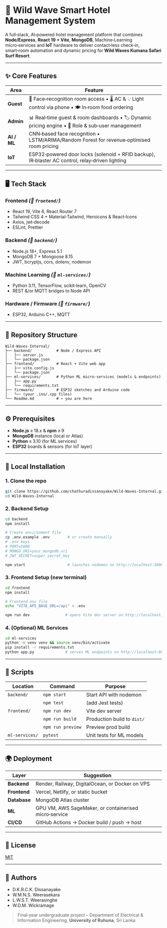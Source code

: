 # 🏨 Wild Wave Smart Hotel Management System
A full‑stack, AI‑powered hotel management platform that combines **Node/Express**, **React 19 + Vite**, **MongoDB**, Machine‑Learning micro‑services and **IoT** hardware to deliver contact‑less check‑in, smart‑room automation and dynamic pricing for **Wild Waves Kumana Safari Surf Resort**.

---

## ✨ Core Features
| Area | Feature |
|------|---------|
| **Guest** | 🔐 Face‑recognition room access • 🌡️ AC & 💡 Light control via phone • 🍽️ In‑room food ordering |
| **Admin** | 📊 Real‑time guest & room dashboards • 🏷️ Dynamic pricing engine • 👥 Role & sub‑user management |
| **AI / ML** | CNN‑based face recognition • LSTM/ARIMA/Random Forest for revenue‑optimised room pricing |
| **IoT** | ESP32‑powered door locks (solenoid + RFID backup), IR‑blaster AC control, relay‑driven lighting |

---

## 🖥️ Tech Stack

### Frontend _(📁 `frontend/`)_
- React 19, Vite 6, React Router 7  
- Tailwind CSS 4 + Material‑Tailwind, Heroicons & React‑Icons  
- Axios, jwt‑decode  
- ESLint, Prettier

### Backend _(📁 `backend/`)_
- Node.js 18+, Express 5.1  
- MongoDB 7 + Mongoose 8.15  
- JWT, bcryptjs, cors, dotenv, nodemon

### Machine Learning _(📁 `ml-services/`)_  <!-- hypothetical folder -->
- Python 3.11, TensorFlow, scikit‑learn, OpenCV  
- REST &/or MQTT bridges to Node API

### Hardware / Firmware _(📁 `firmware/`)_  
- ESP32, Arduino C++, MQTT

---

## 📁 Repository Structure

```text
Wild-Waves-Internal/
├── backend/           # Node / Express API
│   ├── server.js
│   └── package.json
├── frontend/          # React + Vite web app
│   ├── vite.config.js
│   └── package.json
├── ml-services/       # Python ML micro-services (models & endpoints)
│   ├── app.py
│   └── requirements.txt
├── firmware/          # ESP32 sketches and Arduino code
│   └── (your .ino/.cpp files)
└── Readme.md          # ← you are here
```

---

## ⚙️ Prerequisites
- **Node.js** ≥ 18.x & **npm** ≥ 9  
- **MongoDB** instance (local or Atlas)  
- **Python** ≥ 3.10 (for ML services)  
- **ESP32** boards & sensors (for IoT layer)  

---

## 🔧 Local Installation

### 1. Clone the repo
```bash
git clone https://github.com/chathuradissanayake/Wild-Waves-Internal.git
cd Wild-Waves-Internal
```

### 2. Backend Setup
```bash
cd backend
npm install

# Create environment file
cp .env.example .env        # or create manually
# .env keys
# PORT=5000
# MONGO_URI=your_mongodb_uri
# JWT_SECRET=super_secret_key

npm start                   # launches nodemon on http://localhost:5000
```

### 3. Frontend Setup (new terminal)
```bash
cd frontend
npm install

# Frontend env file
echo "VITE_API_BASE_URL=/api" > .env

npm run dev                # opens Vite dev server on http://localhost:5173
```

### 4. (Optional) ML Services
```bash
cd ml-services
python -m venv venv && source venv/bin/activate
pip install -r requirements.txt
python app.py              # serves ML endpoints on http://localhost:8000
```

---

## 🧪 Scripts

| Location | Command | Purpose |
|----------|---------|---------|
| `backend/` | `npm start` | Start API with nodemon |
| | `npm test` | (add Jest tests) |
| `frontend/` | `npm run dev` | Vite dev server |
| | `npm run build` | Production build to `dist/` |
| | `npm run preview` | Preview prod build |
| `ml-services/` | `pytest` | Unit tests for ML models |

---

## 🌍 Deployment

| Layer | Suggestion |
|-------|------------|
| **Backend** | Render, Railway, DigitalOcean, or Docker on VPS |
| **Frontend** | Vercel, Netlify, or static bucket |
| **Database** | MongoDB Atlas cluster |
| **ML** | GPU VM, AWS SageMaker, or containerised micro‑service |
| **CI/CD** | GitHub Actions → Docker build / push → host |

---

## 📜 License
[MIT](LICENSE)

---

## 👥 Authors
- D.K.R.C.K. Dissanayake  
- W.M.N.S. Weerasekara  
- L.W.S.T. Weerasinghe  
- W.D.M. Wickramage  

> Final‑year undergraduate project – Department of Electrical & Information Engineering, **University of Ruhuna**, Sri Lanka

